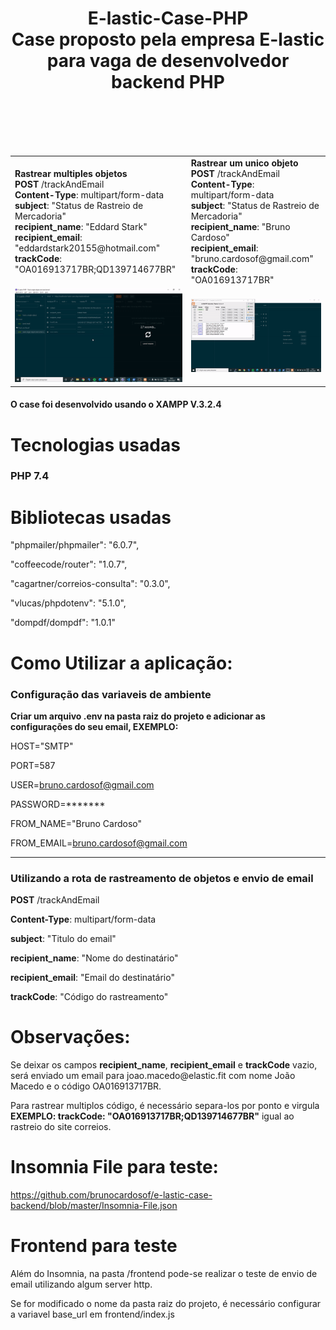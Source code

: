 <h1 align="center">
  E-lastic-Case-PHP<br>
  Case proposto pela empresa E-lastic para vaga de desenvolvedor backend PHP
</h1>
<br>
<br>
<br>
<br>
<table>
  <tr>
    <td>
      <b>Rastrear multiples objetos</b><br>
      <b>POST</b> /trackAndEmail<br>
      <b>Content-Type</b>: multipart/form-data<br>
      <b>subject</b>: "Status de Rastreio de Mercadoria"<br>
      <b>recipient_name</b>: "Eddard Stark"<br>
      <b>recipient_email</b>: "eddardstark20155@hotmail.com"<br>
      <b>trackCode</b>: "OA016913717BR;QD139714677BR"<br>
    </td>
    <td>
      <b>Rastrear um unico objeto</b><br>
      <b>POST</b> /trackAndEmail<br>
      <b>Content-Type</b>: multipart/form-data<br>
      <b>subject</b>: "Status de Rastreio de Mercadoria"<br>
      <b>recipient_name</b>: "Bruno Cardoso"<br>
      <b>recipient_email</b>: "bruno.cardosof@gmail.com"<br>
      <b>trackCode</b>: "OA016913717BR"<br>
    </td>
  </tr>
  <tr>
    <td><img src="/multiples-objects.gif"></td>
    <td><img src="/single-object.gif"></td>
  </tr>
 </table>
 
<h4>O case foi desenvolvido usando o XAMPP V.3.2.4</h4>

<h1 align="left">
  Tecnologias usadas
</h1>

<h3> PHP 7.4 </h3>

<h1 align="left">
  Bibliotecas usadas
</h1>

"phpmailer/phpmailer": "6.0.7",

"coffeecode/router": "1.0.7",

"cagartner/correios-consulta": "0.3.0",

"vlucas/phpdotenv": "5.1.0",

"dompdf/dompdf": "1.0.1"

<h1 align="left"> Como Utilizar a aplicação: </h1>

<h3>Configuração das variaveis de ambiente</h3>
<b>Criar um arquivo .env na pasta raiz do projeto e adicionar as configurações do seu email, EXEMPLO:</b>

HOST="SMTP"

PORT=587

USER=bruno.cardosof@gmail.com

PASSWORD=*******

FROM_NAME="Bruno Cardoso"

FROM_EMAIL=bruno.cardosof@gmail.com
*********************************************************************
<h3>Utilizando a rota de rastreamento de objetos e envio de email</h3>

<b>POST</b> /trackAndEmail

<b>Content-Type</b>: multipart/form-data

<b>subject</b>: "Titulo do email"

<b>recipient_name</b>: "Nome do destinatário"

<b>recipient_email</b>: "Email do destinatário"

<b>trackCode</b>: "Código do rastreamento"

<h1 align="left"> Observações: </h1>
Se deixar os campos <b>recipient_name</b>, <b>recipient_email</b> e <b>trackCode</b> vazio, será enviado um email para joao.macedo@elastic.fit com nome João Macedo e o código OA016913717BR.


Para rastrear multiplos código, é necessário separa-los por ponto e virgula <b>EXEMPLO: trackCode: "OA016913717BR;QD139714677BR"</b> igual ao rastreio do site correios.

<h1 align="left">
  Insomnia File para teste:
</h1>

https://github.com/brunocardosof/e-lastic-case-backend/blob/master/Insomnia-File.json

<h1 align="left">
  Frontend para teste
</h1>

Além do Insomnia, na pasta /frontend pode-se realizar o teste de envio de email utilizando algum server http.

Se for modificado o nome da pasta raiz do projeto, é necessário configurar a variavel base_url em frontend/index.js

